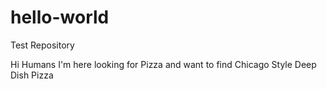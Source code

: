 # hello-world
Test Repository

Hi Humans
I'm here looking for Pizza and want to find Chicago Style Deep Dish Pizza
